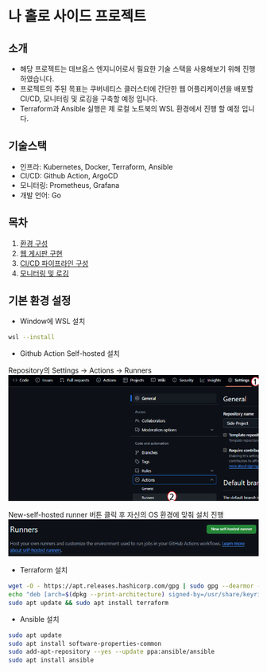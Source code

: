 # 나 홀로 사이드 프로젝트

## 소개
* 해당 프로젝트는 데브옵스 엔지니어로서 필요한 기술 스택을 사용해보기 위해 진행하였습니다.
* 프로젝트의 주된 목표는 쿠버네티스 클러스터에 간단한 웹 어플리케이션을 배포할 CI/CD, 모니터링 및 로깅을 구축할 예정 입니다.
* Terraform과 Ansible 실행은 제 로컬 노트북의 WSL 환경에서 진행 할 예정 입니다.

## 기술스택
* 인프라: Kubernetes, Docker, Terraform, Ansible
* CI/CD: Github Action, ArgoCD
* 모니터링: Prometheus, Grafana
* 개발 언어: Go

## 목차
1. [환경 구성](./Step-1)
2. [웹 게시판 구현]()
3. [CI/CD 파이프라인 구성]()
4. [모니터링 및 로깅]()

## 기본 환경 설정
* Window에 WSL 설치
```sh
wsl --install
```

* Github Action Self-hosted 설치

Repository의 Settings -> Actions -> Runners
![alt text](github-action-1.png)

New-self-hosted runner 버튼 클릭 후 자신의 OS 환경에 맞춰 설치 진행
![alt text](github-action-2.png)

* Terraform 설치
```sh
wget -O - https://apt.releases.hashicorp.com/gpg | sudo gpg --dearmor -o /usr/share/keyrings/hashicorp-archive-keyring.gpg
echo "deb [arch=$(dpkg --print-architecture) signed-by=/usr/share/keyrings/hashicorp-archive-keyring.gpg] https://apt.releases.hashicorp.com $(lsb_release -cs) main" | sudo tee /etc/apt/sources.list.d/hashicorp.list
sudo apt update && sudo apt install terraform
```

* Ansible 설치
```sh
sudo apt update
sudo apt install software-properties-common
sudo add-apt-repository --yes --update ppa:ansible/ansible
sudo apt install ansible
```